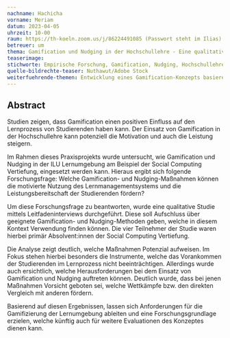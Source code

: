 ```yaml
---
nachname: Hachicha
vorname: Meriam
datum: 2023-04-05
uhrzeit: 10-00
raum: https://th-koeln.zoom.us/j/86224491085 (Passwort steht im Ilias)
betreuer: um
thema: Gamification und Nudging in der Hochschullehre - Eine qualitative Studie zur Förderung der motivierten Nutzung und Leistungsbereitschaft in der ILU Lernumgebung am Beispiel der Social Computing Vertiefung
teaserimage: 
stichworte: Empirische Forschung, Gamification, Nudging, Hochschullehre, Lernumgebung
quelle-bildrechte-teaser: Nuthawut/Adobe Stock
weiterfuehrende-themen: Entwicklung eines Gamification-Konzepts basierend auf den Ergebnissen der qualitativen Studie, Vergleichsstudie zu dem Einsatz von Gamification und Nudging in einer anderen Lernumgebung
---
```


## Abstract

Studien zeigen, dass Gamification einen positiven Einfluss auf den Lernprozess von Studierenden haben kann. Der Einsatz von Gamification in der Hochschullehre kann potenziell die Motivation und auch die Leistung steigern.

Im Rahmen dieses Praxisprojekts wurde untersucht, wie Gamification und Nudging in der ILU Lernumgebung am Beispiel der Social Computing Vertiefung, eingesetzt werden kann. Hieraus ergibt sich folgende Forschungsfrage: Welche Gamification- und Nudging-Maßnahmen können die motivierte Nutzung des Lernmanagementsystems und die Leistungsbereitschaft der Studierenden fördern?

Um diese Forschungsfrage zu beantworten, wurde eine qualitative Studie mittels Leitfadeninterviews durchgeführt. Diese soll Aufschluss über geeignete Gamification- und Nudging-Methoden geben, welche in diesem Kontext Verwendung finden können. Die vier Teilnehmer der Studie waren hierbei primär Absolvent:innen der Social Computing Vertiefung.

Die Analyse zeigt deutlich, welche Maßnahmen Potenzial aufweisen. Im Fokus stehen hierbei besonders die Instrumente, welche das Vorankommen der Studierenden im Lernprozess nicht beeinträchtigen. Allerdings wurde auch ersichtlich, welche Herausforderungen bei dem Einsatz von Gamification und Nudging auftreten können. Deutlich wurde, dass bei jenen Maßnahmen Vorsicht geboten sei, welche Wettkämpfe bzw. den direkten Vergleich mit anderen fördern. 

Basierend auf diesen Ergebnissen, lassen sich Anforderungen für die Gamifizierung der Lernumgebung ableiten und eine Forschungsgrundlage erzielen, welche künftig auch für weitere Evaluationen des Konzeptes dienen kann.

